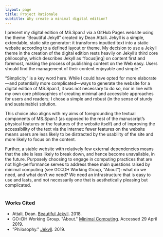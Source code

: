 ```yaml
---
layout: page
title: Project Rationale
subtitle: Why create a minimal digital edition?
---
```


I present my digital edition of MS.Span.1 via a GitHub Pages website using the theme “Beautiful Jekyll” created by Dean Attali. Jekyll is a simple, extendable, static site generator: it transforms inputted text into a static website according to a defined layout or theme. My decision to use a Jekyll theme in the creation of the digital edition rests heavily on Jekyll’s third core philosophy, which describes Jekyll as “focus\[ing\] on content first and foremost, making the process of publishing content on the Web easy. Users should find the management of their content enjoyable and simple.”

“Simplicity” is a key word here. While I could have opted for more elaborate—and potentially more complicated—ways to generate the website for a digital edition of MS.Span.1, it was not necessary to do so, nor in line with my own core philosophies of creating minimal and accessible approaches for users and readers; I chose a simple and robust (in the sense of sturdy and sustainable) solution.

This choice also aligns with my aims of foregrounding the textual components of MS.Span.1 (as opposed to the rest of the manuscript’s physical features or the features of the website itself) and of improving the accessibility of the text via the internet: fewer features on the website means users are less likely to be distracted by the usability of the site and more likely to focus on the content.

Further, a stable website with relatively few external dependencies means that the site is less likely to break down, and hence become unavailable, in the future. Purposely choosing to engage in computing practices that are not high-performance serves to address these main questions raised by minimal computing (see GO::DH Working Group, "About"): what do we need, and what don’t we need? We need an infrastructure that is easy to use and lasts, and not necessarily one that is aesthetically pleasing but complicated.
<br>
<br>
### Works Cited
- Attali, Dean. [Beautiful Jekyll](https://deanattali.com/beautiful-jekyll). 2018.
- GO::DH Working Group. "About." [Minimal Computing](http://go-dh.github.io/mincomp/about/). Accessed 29 April 2019.
- "Philosophy." [Jekyll](https://jekyllrb.com/philosophy/). 2019.
